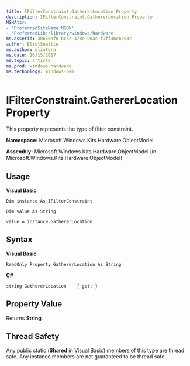 ```yaml
---
title: IFilterConstraint.GathererLocation Property
description: IFilterConstraint.GathererLocation Property
MSHAttr:
- 'PreferredSiteName:MSDN'
- 'PreferredLib:/library/windows/hardware'
ms.assetid: 30650af0-bc5c-478e-90ac-f7ff46eb298c
author: EliotSeattle
ms.author: eliotgra
ms.date: 10/15/2017
ms.topic: article
ms.prod: windows-hardware
ms.technology: windows-oem
---
```


# IFilterConstraint.GathererLocation Property


This property represents the type of filter constraint.

**Namespace:** Microsoft.Windows.Kits.Hardware.ObjectModel

**Assembly:** Microsoft.Windows.Kits.Hardware.ObjectModel (in Microsoft.Windows.Kits.Hardware.ObjectModel)

## <span id="Usage"></span><span id="usage"></span><span id="USAGE"></span>Usage


**Visual Basic**

`Dim instance As IFilterConstraint`

`Dim value As String`

`value = instance.GathererLocation`

## <span id="Syntax"></span><span id="syntax"></span><span id="SYNTAX"></span>Syntax


**Visual Basic**

`ReadOnly Property GathererLocation As String`

**C#**

`string GathererLocation    { get; }`

## <span id="Property_Value"></span><span id="property_value"></span><span id="PROPERTY_VALUE"></span>Property Value


Returns **String**.

## <span id="Thread_Safety"></span><span id="thread_safety"></span><span id="THREAD_SAFETY"></span>Thread Safety


Any public static (**Shared** in Visual Basic) members of this type are thread safe. Any instance members are not guaranteed to be thread safe.

 

 






